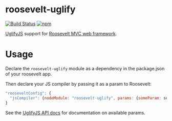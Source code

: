 roosevelt-uglify
===
[![Build Status](https://travis-ci.org/rooseveltframework/roosevelt-uglify.svg?branch=master)](https://travis-ci.org/rooseveltframework/roosevelt-uglify) [![npm](https://img.shields.io/npm/v/roosevelt-uglify.svg)](https://www.npmjs.com/package/roosevelt-uglify)

[UglifyJS](https://github.com/mishoo/UglifyJS2) support for [Roosevelt MVC web framework](https://github.com/rooseveltframework/roosevelt).

# Usage

Declare the `roosevelt-uglify` module as a dependency in the package.json of your roosevelt app.

Then declare your JS compiler by passing it as a param to Roosevelt:

```js
"rooseveltConfig": {
  "jsCompiler": {nodeModule: "roosevelt-uglify", params: {someParam: someValue}}
}
```

See the [UglifyJS API docs](https://github.com/mishoo/UglifyJS2#api-reference) for documentation on available params.
